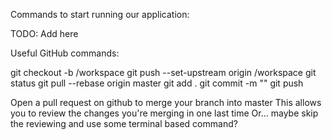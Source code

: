 Commands to start running our application:

TODO: Add here

Useful GitHub commands:

<Create a new branch from master>
git checkout -b <name>/workspace

<Connect the remote branch>
git push --set-upstream origin <name>/workspace

<Get current git status>
git status

<Update local personal branch with latest from remote master>
<Most important command!!!>
git pull --rebase origin master

<Process to commit changes>
git add .
git commit -m "<Commit message>"
git push


<To put changes into master so that we all can use them>

Open a pull request on github to merge your branch into master
This allows you to review the changes you're merging in one last time
Or... maybe skip the reviewing and use some terminal based command?


